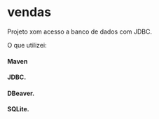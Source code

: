 # vendas
Projeto xom acesso a banco de dados com JDBC.



O que utilizei:

#### Maven
#### JDBC.
#### DBeaver.
#### SQLite.